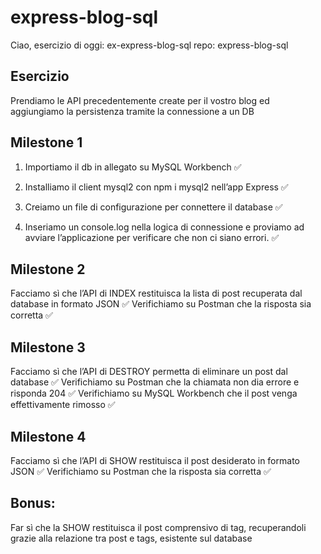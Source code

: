 # express-blog-sql

Ciao, esercizio di oggi: ex-express-blog-sql
repo: express-blog-sql

## Esercizio

Prendiamo le API precedentemente create per il vostro blog ed aggiungiamo la persistenza tramite la connessione a un DB

## Milestone 1

1. Importiamo il db in allegato su MySQL Workbench ✅
2. Installiamo il client mysql2 con npm i mysql2 nell’app Express ✅

3. Creiamo un file di configurazione per connettere il database ✅
4. Inseriamo un console.log nella logica di connessione e proviamo ad avviare l’applicazione per verificare che non ci siano errori. ✅

## Milestone 2

Facciamo sì che l’API di INDEX restituisca la lista di post recuperata dal database in formato JSON ✅
Verifichiamo su Postman che la risposta sia corretta ✅

## Milestone 3

Facciamo sì che l’API di DESTROY permetta di eliminare un post dal database ✅
Verifichiamo su Postman che la chiamata non dia errore e risponda 204 ✅
Verifichiamo su MySQL Workbench che il post venga effettivamente rimosso ✅

## Milestone 4

Facciamo sì che l’API di SHOW restituisca il post desiderato in formato JSON ✅
Verifichiamo su Postman che la risposta sia corretta ✅

## Bonus:

Far sì che la SHOW restituisca il post comprensivo di tag, recuperandoli grazie alla relazione tra post e tags, esistente sul database
